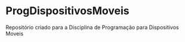 # ProgDispositivosMoveis
Repositório criado para a Disciplina de Programação para Dispositivos Moveis
